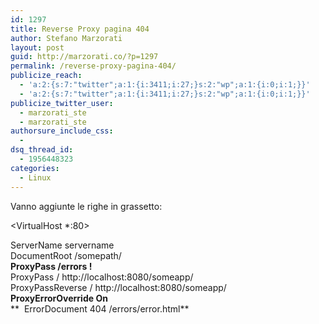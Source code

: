 ```yaml
---
id: 1297
title: Reverse Proxy pagina 404
author: Stefano Marzorati
layout: post
guid: http://marzorati.co/?p=1297
permalink: /reverse-proxy-pagina-404/
publicize_reach:
  - 'a:2:{s:7:"twitter";a:1:{i:3411;i:27;}s:2:"wp";a:1:{i:0;i:1;}}'
  - 'a:2:{s:7:"twitter";a:1:{i:3411;i:27;}s:2:"wp";a:1:{i:0;i:1;}}'
publicize_twitter_user:
  - marzorati_ste
  - marzorati_ste
authorsure_include_css:
  - 
dsq_thread_id:
  - 1956448323
categories:
  - Linux
---
```

Vanno aggiunte le righe in grassetto:

<VirtualHost *:80>

ServerName servername  
DocumentRoot /somepath/  
**ProxyPass /errors !**  
ProxyPass / http://localhost:8080/someapp/  
ProxyPassReverse / http://localhost:8080/someapp/  
**ProxyErrorOverride On**  
**  ErrorDocument 404 /errors/error.html**

</VirtualHost>

<div id="dc_vk_code" style="display:none;">
</div>